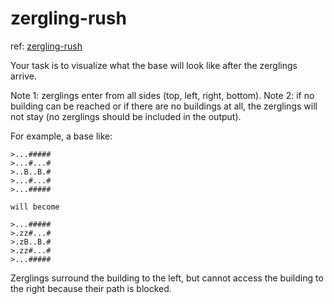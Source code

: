 # zergling-rush

ref: [zergling-rush](https://www.codingame.com/training/community/zergling-rush)

Your task is to visualize what the base will look like after the zerglings arrive.

Note 1: zerglings enter from all sides (top, left, right, bottom).
Note 2: if no building can be reached or if there are no buildings at all, the zerglings will not stay (no zerglings should be included in the output).

For example, a base like:
```
>...#####
>...#...#
>..B..B.#
>...#...#
>...#####

will become

>...#####
>.zz#...#
>.zB..B.#
>.zz#...#
>...#####
```
Zerglings surround the building to the left, but cannot access the building to the right because their path is blocked.
